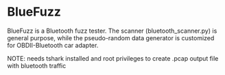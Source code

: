 # BlueFuzz
BlueFuzz is a Bluetooth fuzz tester.
The scanner (bluetooth_scanner.py) is general purpose, while the pseudo-random data generator is customized for OBDII-Bluetooth car adapter.

NOTE: needs tshark installed and root privileges to create .pcap output file with bluetooth traffic
